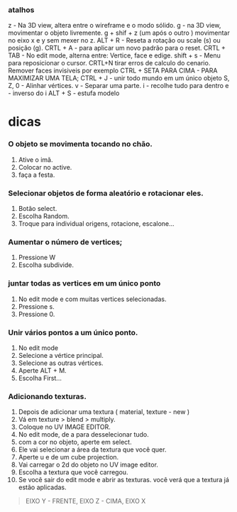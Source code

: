 ### atalhos
z - Na 3D view, altera entre o wireframe e o modo sólido.
g - na 3D view, movimentar o objeto livremente.
g + shif + z  (um após o outro ) movimentar no eixo x e y sem mexer no z.
ALT + R - Reseta a rotação ou scale (s) ou posição (g).
CRTL + A - para aplicar um novo padrão para o reset.
CRTL + TAB - No edit mode, alterna entre: Vertice, face e edige.
shift + s - Menu para reposicionar o cursor.
CRTL+N tirar erros de calculo do cenario. Remover faces invisiveis por exemplo
CTRL + SETA PARA CIMA - PARA MAXIMIZAR UMA TELA;
CTRL + J - unir todo mundo em um único objeto
S, Z, 0 - Alinhar vértices.
v - Separar uma parte.
i - recolhe tudo para dentro
e - inverso do i
ALT + S - estufa modelo

# dicas

### O objeto se movimenta tocando no chão.
1. Ative o imã.
2. Colocar no active.
3. faça a festa.

### Selecionar objetos de forma aleatório e rotacionar eles.
1. Botão select.
2. Escolha Random.
3. Troque para individual origens, rotacione, escalone...

### Aumentar o número de vertices;
1. Pressione W
2. Escolha subdivide.

### juntar todas as vertices em um único ponto
1. No edit mode e com muitas vertices selecionadas.
2. Pressione s.
3. Pressione 0.

### Unir vários pontos a um único ponto.
1. No edit mode
2. Selecione a vértice principal.
3. Selecione as outras vértices.
4. Aperte ALT + M.
6. Escolha First...

### Adicionando texturas.
1. Depois de adicionar uma textura ( material, texture - new )
2. Vá em texture > blend > multiply.
3. Coloque no UV IMAGE EDITOR.
4. No edit mode, de a para desselecionar tudo.
5. com a cor no objeto, aperte em select.
6. Ele vai selecionar a área da textura que você quer.
7. Aperte u e de um cube projection.
8. Vai carregar o 2d do objeto no UV image editor.
9. Escolha a textura que você carregou.
10. Se você sair do edit mode e abrir as texturas. você verá que a textura já estão aplicadas.

> EIXO Y - FRENTE, EIXO Z - CIMA, EIXO X

